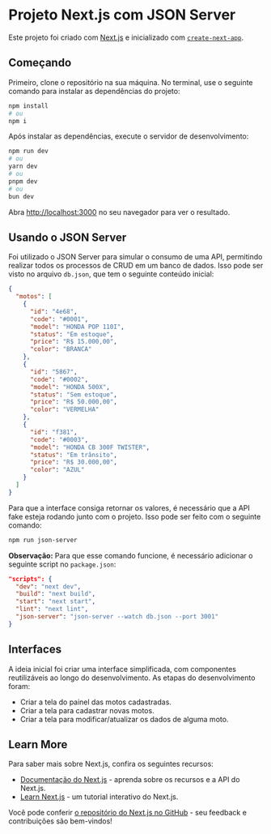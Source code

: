 
# Projeto Next.js com JSON Server

Este projeto foi criado com [Next.js](https://nextjs.org/) e inicializado com [`create-next-app`](https://github.com/vercel/next.js/tree/canary/packages/create-next-app).

## Começando

Primeiro, clone o repositório na sua máquina. No terminal, use o seguinte comando para instalar as dependências do projeto:

```bash
npm install
# ou
npm i
```

Após instalar as dependências, execute o servidor de desenvolvimento:

```bash
npm run dev
# ou
yarn dev
# ou
pnpm dev
# ou
bun dev
```

Abra [http://localhost:3000](http://localhost:3000) no seu navegador para ver o resultado.

## Usando o JSON Server

Foi utilizado o JSON Server para simular o consumo de uma API, permitindo realizar todos os processos de CRUD em um banco de dados. Isso pode ser visto no arquivo `db.json`, que tem o seguinte conteúdo inicial:

```json
{
  "motos": [
    {
      "id": "4e68",
      "code": "#0001",
      "model": "HONDA POP 110I",
      "status": "Em estoque",
      "price": "R$ 15.000,00",
      "color": "BRANCA"
    },
    {
      "id": "5867",
      "code": "#0002",
      "model": "HONDA 500X",
      "status": "Sem estoque",
      "price": "R$ 50.000,00",
      "color": "VERMELHA"
    },
    {
      "id": "f381",
      "code": "#0003",
      "model": "HONDA CB 300F TWISTER",
      "status": "Em trânsito",
      "price": "R$ 30.000,00",
      "color": "AZUL"
    }
  ]
}
```

Para que a interface consiga retornar os valores, é necessário que a API fake esteja rodando junto com o projeto. Isso pode ser feito com o seguinte comando:

```bash
npm run json-server
```

**Observação:** Para que esse comando funcione, é necessário adicionar o seguinte script no `package.json`:

```json
"scripts": {
  "dev": "next dev",
  "build": "next build",
  "start": "next start",
  "lint": "next lint",
  "json-server": "json-server --watch db.json --port 3001"
}
```

## Interfaces

A ideia inicial foi criar uma interface simplificada, com componentes reutilizáveis ao longo do desenvolvimento. As etapas do desenvolvimento foram:

- Criar a tela do painel das motos cadastradas.
- Criar a tela para cadastrar novas motos.
- Criar a tela para modificar/atualizar os dados de alguma moto.

## Learn More

Para saber mais sobre Next.js, confira os seguintes recursos:

- [Documentação do Next.js](https://nextjs.org/docs) - aprenda sobre os recursos e a API do Next.js.
- [Learn Next.js](https://nextjs.org/learn) - um tutorial interativo do Next.js.

Você pode conferir [o repositório do Next.js no GitHub](https://github.com/vercel/next.js/) - seu feedback e contribuições são bem-vindos!

